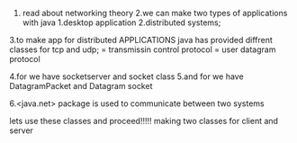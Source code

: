 
<SOCKET PROGRAMMIG IS USED TO MAKE DISTRIBUTED APPLICATIONS>

<Steps to complete this Topic>

1. read about networking theory
2.we can make two types of applications with java
    1.desktop application
    2.distributed systems;

3.to make app for distributed APPLICATIONS java has provided diffrent classes for tcp and udp;
    <TCP> = transmissin control protocol
    <UDP> = user datagram protocol

4.for <TCP> we have socketserver and socket class
5.and for <UDP> we have DatagramPacket and Datagram socket

6.<java.net> package is used to communicate between two systems 

lets use these classes and proceed!!!!!
making two classes for client and server